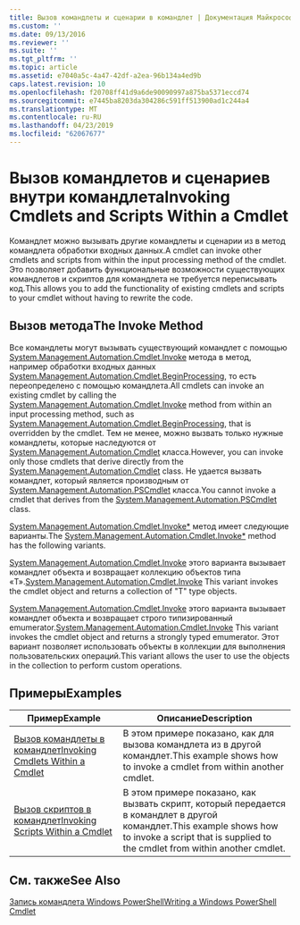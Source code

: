 ```yaml
---
title: Вызов командлеты и сценарии в командлет | Документация Майкрософт
ms.custom: ''
ms.date: 09/13/2016
ms.reviewer: ''
ms.suite: ''
ms.tgt_pltfrm: ''
ms.topic: article
ms.assetid: e7040a5c-4a47-42df-a2ea-96b134a4ed9b
caps.latest.revision: 10
ms.openlocfilehash: f20708ff41d9a6de90090997a875ba5371eccd74
ms.sourcegitcommit: e7445ba8203da304286c591ff513900ad1c244a4
ms.translationtype: MT
ms.contentlocale: ru-RU
ms.lasthandoff: 04/23/2019
ms.locfileid: "62067677"
---
```

# <a name="invoking-cmdlets-and-scripts-within-a-cmdlet"></a><span data-ttu-id="d8361-102">Вызов командлетов и сценариев внутри командлета</span><span class="sxs-lookup"><span data-stu-id="d8361-102">Invoking Cmdlets and Scripts Within a Cmdlet</span></span>

<span data-ttu-id="d8361-103">Командлет можно вызывать другие командлеты и сценарии из в метод командлета обработки входных данных.</span><span class="sxs-lookup"><span data-stu-id="d8361-103">A cmdlet can invoke other cmdlets and scripts from within the input processing method of the cmdlet.</span></span> <span data-ttu-id="d8361-104">Это позволяет добавить функциональные возможности существующих командлетов и скриптов для командлета не требуется переписывать код.</span><span class="sxs-lookup"><span data-stu-id="d8361-104">This allows you to add the functionality of existing cmdlets and scripts to your cmdlet without having to rewrite the code.</span></span>

## <a name="the-invoke-method"></a><span data-ttu-id="d8361-105">Вызов метода</span><span class="sxs-lookup"><span data-stu-id="d8361-105">The Invoke Method</span></span>

<span data-ttu-id="d8361-106">Все командлеты могут вызывать существующий командлет с помощью [System.Management.Automation.Cmdlet.Invoke](/dotnet/api/System.Management.Automation.Cmdlet.Invoke) метода в метод, например обработки входных данных [ System.Management.Automation.Cmdlet.BeginProcessing](/dotnet/api/System.Management.Automation.Cmdlet.BeginProcessing), то есть переопределено с помощью командлета.</span><span class="sxs-lookup"><span data-stu-id="d8361-106">All cmdlets can invoke an existing cmdlet by calling the [System.Management.Automation.Cmdlet.Invoke](/dotnet/api/System.Management.Automation.Cmdlet.Invoke) method from within an input processing method, such as [System.Management.Automation.Cmdlet.BeginProcessing](/dotnet/api/System.Management.Automation.Cmdlet.BeginProcessing), that is overridden by the cmdlet.</span></span> <span data-ttu-id="d8361-107">Тем не менее, можно вызвать только нужные командлеты, которые наследуются от [System.Management.Automation.Cmdlet](/dotnet/api/System.Management.Automation.Cmdlet) класса.</span><span class="sxs-lookup"><span data-stu-id="d8361-107">However, you can invoke only those cmdlets that derive directly from the [System.Management.Automation.Cmdlet](/dotnet/api/System.Management.Automation.Cmdlet) class.</span></span> <span data-ttu-id="d8361-108">Не удается вызвать командлет, который является производным от [System.Management.Automation.PSCmdlet](/dotnet/api/System.Management.Automation.PSCmdlet) класса.</span><span class="sxs-lookup"><span data-stu-id="d8361-108">You cannot invoke a cmdlet that derives from the [System.Management.Automation.PSCmdlet](/dotnet/api/System.Management.Automation.PSCmdlet) class.</span></span>

<span data-ttu-id="d8361-109">[System.Management.Automation.Cmdlet.Invoke\*](/dotnet/api/System.Management.Automation.Cmdlet.Invoke) метод имеет следующие варианты.</span><span class="sxs-lookup"><span data-stu-id="d8361-109">The [System.Management.Automation.Cmdlet.Invoke\*](/dotnet/api/System.Management.Automation.Cmdlet.Invoke) method has the following variants.</span></span>

<span data-ttu-id="d8361-110">[System.Management.Automation.Cmdlet.Invoke](/dotnet/api/System.Management.Automation.Cmdlet.Invoke) этого варианта вызывает командлет объекта и возвращает коллекцию объектов типа «T».</span><span class="sxs-lookup"><span data-stu-id="d8361-110">[System.Management.Automation.Cmdlet.Invoke](/dotnet/api/System.Management.Automation.Cmdlet.Invoke) This variant invokes the cmdlet object and returns a collection of "T" type objects.</span></span>

<span data-ttu-id="d8361-111">[System.Management.Automation.Cmdlet.Invoke](/dotnet/api/System.Management.Automation.Cmdlet.Invoke) этого варианта вызывает командлет объекта и возвращает строго типизированный emumerator.</span><span class="sxs-lookup"><span data-stu-id="d8361-111">[System.Management.Automation.Cmdlet.Invoke](/dotnet/api/System.Management.Automation.Cmdlet.Invoke) This variant invokes the cmdlet object and returns a strongly typed emumerator.</span></span> <span data-ttu-id="d8361-112">Этот вариант позволяет использовать объекты в коллекции для выполнения пользовательских операций.</span><span class="sxs-lookup"><span data-stu-id="d8361-112">This variant allows the user to use the objects in the collection to perform custom operations.</span></span>

## <a name="examples"></a><span data-ttu-id="d8361-113">Примеры</span><span class="sxs-lookup"><span data-stu-id="d8361-113">Examples</span></span>

|<span data-ttu-id="d8361-114">Пример</span><span class="sxs-lookup"><span data-stu-id="d8361-114">Example</span></span>|<span data-ttu-id="d8361-115">Описание</span><span class="sxs-lookup"><span data-stu-id="d8361-115">Description</span></span>|
|-------------|-----------------|
|[<span data-ttu-id="d8361-116">Вызов командлеты в командлет</span><span class="sxs-lookup"><span data-stu-id="d8361-116">Invoking Cmdlets Within a Cmdlet</span></span>](./how-to-invoke-a-cmdlet-from-within-a-cmdlet.md)|<span data-ttu-id="d8361-117">В этом примере показано, как для вызова командлета из в другой командлет.</span><span class="sxs-lookup"><span data-stu-id="d8361-117">This example shows how to invoke a cmdlet from within another cmdlet.</span></span>|
|[<span data-ttu-id="d8361-118">Вызов скриптов в командлет</span><span class="sxs-lookup"><span data-stu-id="d8361-118">Invoking Scripts Within a Cmdlet</span></span>](./how-to-invoke-scripts-within-a-cmdlet.md)|<span data-ttu-id="d8361-119">В этом примере показано, как вызвать скрипт, который передается в командлет в другой командлет.</span><span class="sxs-lookup"><span data-stu-id="d8361-119">This example shows how to invoke a script that is supplied to the cmdlet from within another cmdlet.</span></span>|

## <a name="see-also"></a><span data-ttu-id="d8361-120">См. также</span><span class="sxs-lookup"><span data-stu-id="d8361-120">See Also</span></span>

[<span data-ttu-id="d8361-121">Запись командлета Windows PowerShell</span><span class="sxs-lookup"><span data-stu-id="d8361-121">Writing a Windows PowerShell Cmdlet</span></span>](./writing-a-windows-powershell-cmdlet.md)
